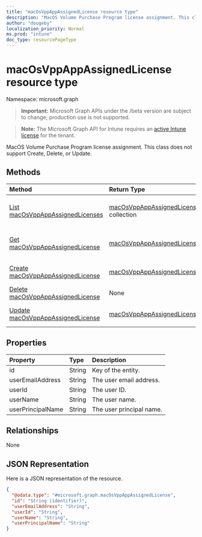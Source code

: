 ```yaml
---
title: "macOsVppAppAssignedLicense resource type"
description: "MacOS Volume Purchase Program license assignment. This class does not support Create, Delete, or Update."
author: "dougeby"
localization_priority: Normal
ms.prod: "intune"
doc_type: resourcePageType
---
```


# macOsVppAppAssignedLicense resource type

Namespace: microsoft.graph

> **Important:** Microsoft Graph APIs under the /beta version are subject to change; production use is not supported.

> **Note:** The Microsoft Graph API for Intune requires an [active Intune license](https://go.microsoft.com/fwlink/?linkid=839381) for the tenant.

MacOS Volume Purchase Program license assignment. This class does not support Create, Delete, or Update.

## Methods
|Method|Return Type|Description|
|:---|:---|:---|
|[List macOsVppAppAssignedLicenses](../api/intune-apps-macosvppappassignedlicense-list.md)|[macOsVppAppAssignedLicense](../resources/intune-apps-macosvppappassignedlicense.md) collection|List properties and relationships of the [macOsVppAppAssignedLicense](../resources/intune-apps-macosvppappassignedlicense.md) objects.|
|[Get macOsVppAppAssignedLicense](../api/intune-apps-macosvppappassignedlicense-get.md)|[macOsVppAppAssignedLicense](../resources/intune-apps-macosvppappassignedlicense.md)|Read properties and relationships of the [macOsVppAppAssignedLicense](../resources/intune-apps-macosvppappassignedlicense.md) object.|
|[Create macOsVppAppAssignedLicense](../api/intune-apps-macosvppappassignedlicense-create.md)|[macOsVppAppAssignedLicense](../resources/intune-apps-macosvppappassignedlicense.md)|Create a new [macOsVppAppAssignedLicense](../resources/intune-apps-macosvppappassignedlicense.md) object.|
|[Delete macOsVppAppAssignedLicense](../api/intune-apps-macosvppappassignedlicense-delete.md)|None|Deletes a [macOsVppAppAssignedLicense](../resources/intune-apps-macosvppappassignedlicense.md).|
|[Update macOsVppAppAssignedLicense](../api/intune-apps-macosvppappassignedlicense-update.md)|[macOsVppAppAssignedLicense](../resources/intune-apps-macosvppappassignedlicense.md)|Update the properties of a [macOsVppAppAssignedLicense](../resources/intune-apps-macosvppappassignedlicense.md) object.|

## Properties
|Property|Type|Description|
|:---|:---|:---|
|id|String|Key of the entity.|
|userEmailAddress|String|The user email address.|
|userId|String|The user ID.|
|userName|String|The user name.|
|userPrincipalName|String|The user principal name.|

## Relationships
None

## JSON Representation
Here is a JSON representation of the resource.
<!-- {
  "blockType": "resource",
  "keyProperty": "id",
  "@odata.type": "microsoft.graph.macOsVppAppAssignedLicense"
}
-->
``` json
{
  "@odata.type": "#microsoft.graph.macOsVppAppAssignedLicense",
  "id": "String (identifier)",
  "userEmailAddress": "String",
  "userId": "String",
  "userName": "String",
  "userPrincipalName": "String"
}
```






